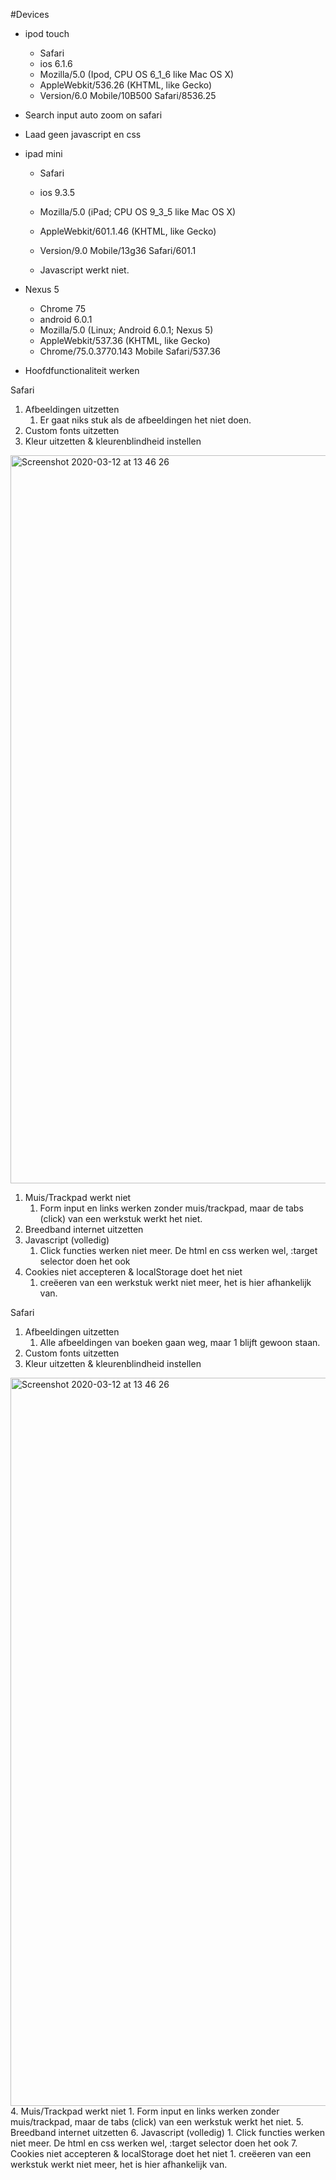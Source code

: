 #Devices

- ipod touch
    - Safari
    - ios 6.1.6
    - Mozilla/5.0 (Ipod, CPU OS 6_1_6 like Mac OS X)
    - AppleWebkit/536.26 (KHTML, like Gecko)
    - Version/6.0 Mobile/10B500 Safari/8536.25
- Search input auto zoom on safari
- Laad geen javascript en css

- ipad mini
    - Safari
    - ios 9.3.5
    - Mozilla/5.0 (iPad; CPU OS 9_3_5 like Mac OS X)
    - AppleWebkit/601.1.46 (KHTML, like Gecko)
    - Version/9.0 Mobile/13g36 Safari/601.1

    - Javascript werkt niet.

- Nexus 5
    - Chrome 75
    - android 6.0.1
    - Mozilla/5.0 (Linux; Android 6.0.1; Nexus 5)
    - AppleWebkit/537.36 (KHTML, like Gecko)
    - Chrome/75.0.3770.143 Mobile Safari/537.36
- Hoofdfunctionaliteit werken

Safari

1. Afbeeldingen uitzetten
    1. Er gaat niks stuk als de afbeeldingen het niet doen.
2. Custom fonts uitzetten
3. Kleur uitzetten & kleurenblindheid instellen

<img width="1165" alt="Screenshot 2020-03-12 at 13 46 26" src="https://user-images.githubusercontent.com/8554238/76526043-387ab480-646d-11ea-9b6c-df5ffd8e70b9.png">

1. Muis/Trackpad werkt niet
    1. Form input en links werken zonder muis/trackpad, maar de tabs (click) van een werkstuk werkt het niet.
2. Breedband internet uitzetten
3. Javascript (volledig)
    1. Click functies werken niet meer. De html en css werken wel, :target selector doen het ook
4. Cookies niet accepteren & localStorage doet het niet
    1. creëeren van een werkstuk werkt niet meer, het is hier afhankelijk van.
    
Safari

1. Afbeeldingen uitzetten
    1. Alle afbeeldingen van boeken gaan weg, maar 1 blijft gewoon staan.
2. Custom fonts uitzetten
3. Kleur uitzetten & kleurenblindheid instellen
<img width="1165" alt="Screenshot 2020-03-12 at 13 46 26" src="https://user-images.githubusercontent.com/8554238/76526043-387ab480-646d-11ea-9b6c-df5ffd8e70b9.png">
4. Muis/Trackpad werkt niet
    1. Form input en links werken zonder muis/trackpad, maar de tabs (click) van een werkstuk werkt het niet.
5. Breedband internet uitzetten
6. Javascript (volledig)
    1. Click functies werken niet meer. De html en css werken wel, :target selector doen het ook
7. Cookies niet accepteren & localStorage doet het niet
    1. creëeren van een werkstuk werkt niet meer, het is hier afhankelijk van.

<!-- Add a link to your live demo in Github Pages 🌐-->

<!-- ☝️ replace this description with a description of your own work -->

<!-- replace the code in the /docs folder with your own, so you can showcase your work with GitHub Pages 🌍 -->

<!-- Add a nice poster image here at the end of the week, showing off your shiny frontend 📸 -->

<!-- Maybe a table of contents here? 📚 -->

<!-- How about a section that describes how to install this project? 🤓 -->

<!-- ...but how does one use this project? What are its features 🤔 -->

<!-- Maybe a checklist of done stuff and stuff still on your wishlist? ✅ -->

<!-- How about a license here? 📜 (or is it a licence?) 🤷 -->
